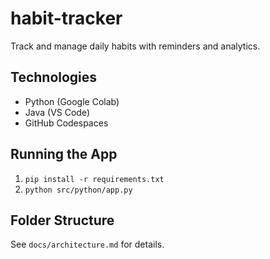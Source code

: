 # habit-tracker
Track and manage daily habits with reminders and analytics.

## Technologies

- Python (Google Colab)
- Java (VS Code)
- GitHub Codespaces

## Running the App

1. `pip install -r requirements.txt`
2. `python src/python/app.py`

## Folder Structure

See `docs/architecture.md` for details.
